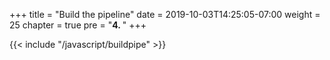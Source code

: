+++
title = "Build the pipeline"
date = 2019-10-03T14:25:05-07:00
weight = 25
chapter = true
pre = "<b>4. </b>"
+++

{{< include "/javascript/buildpipe" >}}
